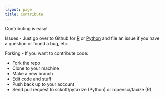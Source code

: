 ```yaml
---
layout: page
title: Contribute
---
```


Contributing is easy!  

<i class="fa fa-bug fa-3x"></i>

Issues - Just go over to Github for <a href="https://github.com/ropensci/taxize">R</a> or <a href="https://github.com/sckott/pytaxize">Python</a> and file an issue if you have a question or found a bug, etc. 


<i class="fa fa-code-fork fa-3x"></i>

Forking - If you want to contribute code:

* Fork the repo
* Clone to your machine
* Make a new branch
* Edit code and stuff
* Push back up to your account
* Send pull request to sckott/pytaxize (Python) or ropensci/taxize (R)